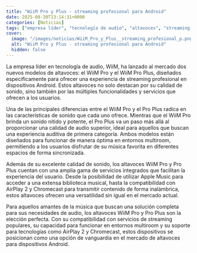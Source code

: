 ```yaml
---
title: "WiiM Pro y Plus - streaming profesional para Android"
date: 2025-08-30T13:14:31+0000
categories: [Noticias]
tags: ["empresa líder", "tecnología de audio", "altavoces", "streaming profesional", "calidad de sonido", "servicios integrados", "entornos multiroom", "experiencia auditiva."]
cover:
  image: "/images/noticias/WiiM_Pro_y_Plus__streaming_profesional_p.png"
  alt: "WiiM Pro y Plus - streaming profesional para Android"
  hidden: false
---
```


La empresa líder en tecnología de audio, WiiM, ha lanzado al mercado dos nuevos modelos de altavoces: el WiiM Pro y el WiiM Pro Plus, diseñados específicamente para ofrecer una experiencia de streaming profesional en dispositivos Android. Estos altavoces no solo destacan por su calidad de sonido, sino también por las múltiples funcionalidades y servicios que ofrecen a los usuarios.

Una de las principales diferencias entre el WiiM Pro y el Pro Plus radica en las características de sonido que cada uno ofrece. Mientras que el WiiM Pro brinda un sonido nítido y potente, el Pro Plus va un paso más allá al proporcionar una calidad de audio superior, ideal para aquellos que buscan una experiencia auditiva de primera categoría. Ambos modelos están diseñados para funcionar de manera óptima en entornos multiroom, permitiendo a los usuarios disfrutar de su música favorita en diferentes espacios de forma sincronizada.

Además de su excelente calidad de sonido, los altavoces WiiM Pro y Pro Plus cuentan con una amplia gama de servicios integrados que facilitan la experiencia del usuario. Desde la posibilidad de utilizar Apple Music para acceder a una extensa biblioteca musical, hasta la compatibilidad con AirPlay 2 y Chromecast para transmitir contenido de forma inalámbrica, estos altavoces ofrecen una versatilidad sin igual en el mercado actual.

Para aquellos amantes de la música que buscan una solución completa para sus necesidades de audio, los altavoces WiiM Pro y Pro Plus son la elección perfecta. Con su compatibilidad con servicios de streaming populares, su capacidad para funcionar en entornos multiroom y su soporte para tecnologías como AirPlay 2 y Chromecast, estos dispositivos se posicionan como una opción de vanguardia en el mercado de altavoces para dispositivos Android.
